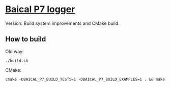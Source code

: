 # [Baical P7 logger](http://baical.net/p7.html)

Version: 
Build system improvements and CMake build.


## How to build

Old way:

`./build.sh`

CMake:

`cmake -DBAICAL_P7_BUILD_TESTS=1 -DBAICAL_P7_BUILD_EXAMPLES=1 . && make`

